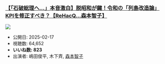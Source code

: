 ### [【「石破総理へ…」本音激白】脱昭和が鍵！令和の「列島改造論」KPIを修正すべき？【ReHacQ…森本智子】](https://www.youtube.com/watch?v=aDEt2s874eA)
[![](https://img.youtube.com/vi/aDEt2s874eA/hqdefault.jpg)](https://www.youtube.com/watch?v=aDEt2s874eA)
-   公開日: 2025-02-17
-   視聴数: 64,652
-   **いいね数: 823**
-   出演者: 嶋田俊平, 木下斉, [森本智子](/rehacq_fan/people/森本智子 "wikilink")
